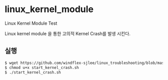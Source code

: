 # linux_kernel_module
Linux Kernel Module Test

Linux kernel module 을 통한 고의적 Kernel Crash를 발생 시킨다.

## 실행 ##

```bash
$ wget https://github.com/windflex-sjlee/linux_troubleshooting/blob/master/scripts/start_kernel_crash.sh
$ chmod u+x start_kernel_crash.sh
$ ./start_kernel_crash.sh
```


